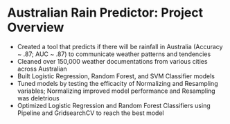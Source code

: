 # Australian Rain Predictor: Project Overview
*   Created a tool that predicts if there will be rainfall in Australia (Accuracy ~ .87; AUC ~ .87) to communicate weather patterns and tendencies
*   Cleaned over 150,000 weather documentations from various cities across Australian
*   Built Logistic Regression, Random Forest, and SVM Classifier models
*   Tuned models by testing the efficacity of Normalizing and Resampling variables; Normalizing improved model performance and Resampling was deletrious
*   Optimized Logistic Regression and Random Forest Classifiers using Pipeline and GridsearchCV to reach the best model








